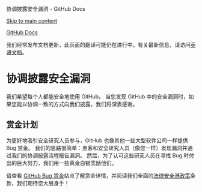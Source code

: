 协调披露安全漏洞 - GitHub Docs

[Skip to main content](#main-content)

[](/zh)[GitHub Docs](/zh)

我们经常发布文档更新，此页面的翻译可能仍在进行中。有关最新信息，请访问[英语文档](/en)。

协调披露安全漏洞
==========

我们希望每个人都能安全地使用 GitHub。 当您发现 GitHub 中的安全漏洞时，如果您能以协调一致的方式向我们披露，我们将深表感谢。

[](#bounty-program)赏金计划
----------

为更好地吸引安全研究人员参与，GitHub 也像其他一些大型软件公司一样提供 Bug 赏金。 我们的思路很简单：黑客和安全研究人员（像您一样）发现漏洞并通过我们的协调披露流程报告漏洞。 然后，为了认可这些研究人员在寻找 Bug 时付出的巨大努力，我们用一些真金白银奖励他们。

请查看 [GitHub Bug 赏金](https://bounty.github.com)站点了解赏金详情，并阅读我们全面的[法律安全港政策](/zh/articles/github-bug-bounty-program-legal-safe-harbor)条款，我们期待您大展身手！
